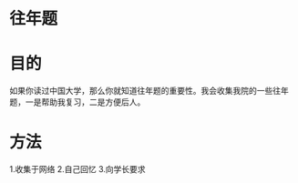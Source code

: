 往年题
===

# 目的
  如果你读过中国大学，那么你就知道往年题的重要性。我会收集我院的一些往年题，一是帮助我复习，二是方便后人。

# 方法
   1.收集于网络
   2.自己回忆
   3.向学长要求
